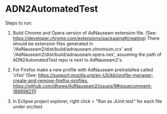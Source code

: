 # ADN2AutomatedTest

Steps to run:

1. Build Chrome and Opera version of AdNauseam extension file. (See: https://developer.chrome.com/extensions/packaging#creating) There should be extension files generated in '/AdNauseam2/dist/build/adnauseam.chromium.crx' and '/AdNauseam2/dist/build/adnauseam.opera.nex',  assuming the path of ADN2AutomatedTest repo is next to AdNauseam2's.
 
2. For Firefox make a new profile with AdNauseam preinstalled called 'cfxo' (See: https://support.mozilla.org/en-US/kb/profile-manager-create-and-remove-firefox-profiles, https://github.com/dhowe/AdNauseam2/issues/9#issuecomment-186898211)

3. In Eclipse project explorer, right click > "Run as JUnit test" for each file under src/test
